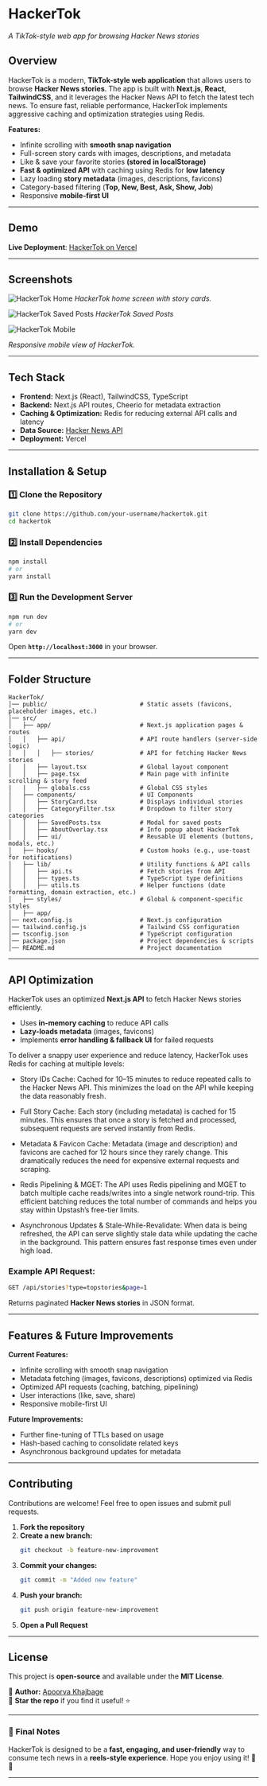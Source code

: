 # **HackerTok** 
*A TikTok-style web app for browsing Hacker News stories*  

## **Overview**  
HackerTok is a modern, **TikTok-style web application** that allows users to browse **Hacker News stories**. The app is built with **Next.js**, **React**, **TailwindCSS**, and it leverages the Hacker News API to fetch the latest tech news. To ensure fast, reliable performance, HackerTok implements aggressive caching and optimization strategies using Redis.

**Features:**  
- Infinite scrolling with **smooth snap navigation**  
- Full-screen story cards with images, descriptions, and metadata  
- Like & save your favorite stories **(stored in localStorage)**  
- **Fast & optimized API** with caching  using Redis for **low latency**
- Lazy loading **story metadata** (images, descriptions, favicons)  
- Category-based filtering (**Top, New, Best, Ask, Show, Job**)  
- Responsive **mobile-first UI**  

---

## **Demo**  
**Live Deployment**: [HackerTok on Vercel](https://hacker-tok.vercel.app) 

---

## Screenshots

![HackerTok Home](./public/hackertok-home.png)
*HackerTok home screen with story cards.*

![HackerTok Saved Posts](./public/savedPosts.png)
*HackerTok Saved Posts*

![HackerTok Mobile](./public/hackertok-mobile.png) 

*Responsive mobile view of HackerTok.*

---

## **Tech Stack**  
- **Frontend:** Next.js (React), TailwindCSS, TypeScript  
- **Backend:** Next.js API routes, Cheerio for metadata extraction
- **Caching & Optimization:** Redis for reducing external API calls and latency
- **Data Source:** [Hacker News API](https://github.com/HackerNews/API)  
- **Deployment:** Vercel  

---

## **Installation & Setup**  
### **1️⃣ Clone the Repository**  
```sh
git clone https://github.com/your-username/hackertok.git
cd hackertok
```

### **2️⃣ Install Dependencies**  
```sh
npm install
# or
yarn install
```

### **3️⃣ Run the Development Server**  
```sh
npm run dev
# or
yarn dev
```
Open **`http://localhost:3000`** in your browser.  

---

## **Folder Structure**  
```
HackerTok/
│── public/                          # Static assets (favicons, placeholder images, etc.)
│── src/
│   ├── app/                         # Next.js application pages & routes
│   │   ├── api/                     # API route handlers (server-side logic)
│   │   │   ├── stories/             # API for fetching Hacker News stories
│   │   ├── layout.tsx               # Global layout component
│   │   ├── page.tsx                 # Main page with infinite scrolling & story feed
|   |   ├── globals.css              # Global CSS styles
│   ├── components/                  # UI Components
│   │   ├── StoryCard.tsx            # Displays individual stories
│   │   ├── CategoryFilter.tsx       # Dropdown to filter story categories
│   │   ├── SavedPosts.tsx           # Modal for saved posts
│   │   ├── AboutOverlay.tsx         # Info popup about HackerTok
│   │   ├── ui/                      # Reusable UI elements (buttons, modals, etc.)
│   ├── hooks/                       # Custom hooks (e.g., use-toast for notifications)
│   ├── lib/                         # Utility functions & API calls
│   │   ├── api.ts                   # Fetch stories from API
│   │   ├── types.ts                 # TypeScript type definitions
│   │   ├── utils.ts                 # Helper functions (date formatting, domain extraction, etc.)
│   ├── styles/                      # Global & component-specific styles
│   ├── app/
│── next.config.js                   # Next.js configuration
│── tailwind.config.js               # Tailwind CSS configuration
│── tsconfig.json                    # TypeScript configuration
│── package.json                     # Project dependencies & scripts
│── README.md                        # Project documentation

```

---

## **API Optimization**  
HackerTok uses an optimized **Next.js API** to fetch Hacker News stories efficiently.  
- Uses **in-memory caching** to reduce API calls  
- **Lazy-loads metadata** (images, favicons) 
- Implements **error handling & fallback UI** for failed requests

To deliver a snappy user experience and reduce latency, HackerTok uses Redis for caching at multiple levels:

- Story IDs Cache:
Cached for 10–15 minutes to reduce repeated calls to the Hacker News API. This minimizes the load on the API while keeping the data reasonably fresh.

- Full Story Cache:
Each story (including metadata) is cached for 15 minutes. This ensures that once a story is fetched and processed, subsequent requests are served instantly from Redis.

- Metadata & Favicon Cache:
Metadata (image and description) and favicons are cached for 12 hours since they rarely change. This dramatically reduces the need for expensive external requests and scraping.

- Redis Pipelining & MGET:
The API uses Redis pipelining and MGET to batch multiple cache reads/writes into a single network round-trip. This efficient batching reduces the total number of commands and helps you stay within Upstash’s free-tier limits.

- Asynchronous Updates & Stale-While-Revalidate:
When data is being refreshed, the API can serve slightly stale data while updating the cache in the background. This pattern ensures fast response times even under high load.

### **Example API Request:**  
```sh
GET /api/stories?type=topstories&page=1
```
Returns paginated **Hacker News stories** in JSON format.  

---

## **Features & Future Improvements**  
**Current Features:** 

- Infinite scrolling with smooth snap navigation
- Metadata fetching (images, favicons, descriptions) optimized via Redis
- Optimized API requests (caching, batching, pipelining)
- User interactions (like, save, share)
- Responsive mobile-first UI

**Future Improvements:**

- Further fine-tuning of TTLs based on usage
- Hash-based caching to consolidate related keys
- Asynchronous background updates for metadata

---

## **Contributing**  
Contributions are welcome! Feel free to open issues and submit pull requests.  

1. **Fork the repository**  
2. **Create a new branch:**  
   ```sh
   git checkout -b feature-new-improvement
   ```
3. **Commit your changes:**  
   ```sh
   git commit -m "Added new feature"
   ```
4. **Push your branch:**  
   ```sh
   git push origin feature-new-improvement
   ```
5. **Open a Pull Request**  

---

## **License**  
This project is **open-source** and available under the **MIT License**.  

📌 **Author:** [Apoorva Khajbage](https://github.com/ApoorvaKhajbage)  
🌟 **Star the repo** if you find it useful! ⭐  

---

### **📌 Final Notes**  
HackerTok is designed to be a **fast, engaging, and user-friendly** way to consume tech news in a **reels-style experience**. Hope you enjoy using it! 🚀🎉  

---
